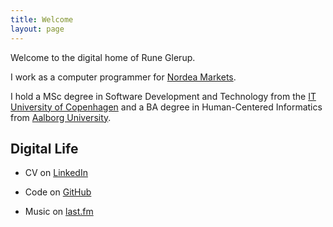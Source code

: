```yaml
---
title: Welcome
layout: page
---
```


Welcome to the digital home of Rune Glerup.

I work as a computer programmer for [Nordea Markets](http://www.nordeamarkets.com).

I hold a MSc degree in Software Development and Technology from the [IT University of
Copenhagen](http://www.itu.dk) and a BA degree in Human-Centered Informatics from [Aalborg
University](http://www.aau.dk).

Digital Life
------------

* CV on [LinkedIn](http://www.linkedin.com/in/glerup)

* Code on [GitHub](https://github.com/glerup)

* Music on [last.fm](http://www.last.fm/user/ruwne)
